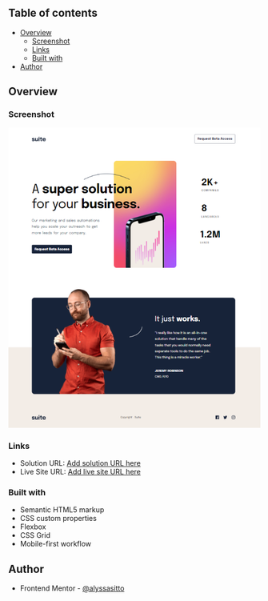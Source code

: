 ## Table of contents

- [Overview](#overview)
  - [Screenshot](#screenshot)
  - [Links](#links)
  - [Built with](#built-with)
- [Author](#author)

## Overview

### Screenshot

![](images/suite-landing-ss.png)

### Links

- Solution URL: [Add solution URL here](https://github.com/alyssasitto/suite-landing-page)
- Live Site URL: [Add live site URL here](https://suite-022633.netlify.app/)

### Built with

- Semantic HTML5 markup
- CSS custom properties
- Flexbox
- CSS Grid
- Mobile-first workflow

## Author

- Frontend Mentor - [@alyssasitto](https://www.frontendmentor.io/profile/alyssasitto)
